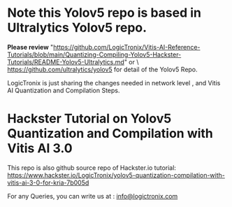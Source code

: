 # Note this Yolov5 repo is based in Ultralytics Yolov5 repo.
**Please review** "https://github.com/LogicTronix/Vitis-AI-Reference-Tutorials/blob/main/Quantizing-Compiling-Yolov5-Hackster-Tutorials/README-Yolov5-Ultralytics.md" or \ https://github.com/ultralytics/yolov5 for detail of the Yolov5 Repo. 

LogicTronix is just sharing the changes needed in network level , and Vitis AI Quantization and Compilation Steps. 

# Hackster Tutorial on Yolov5 Quantization and Compilation with Vitis AI 3.0
This repo is also github source repo of Hackster.io tutorial: https://www.hackster.io/LogicTronix/yolov5-quantization-compilation-with-vitis-ai-3-0-for-kria-7b005d

For any Queries, you can write us at : info@logictronix.com
